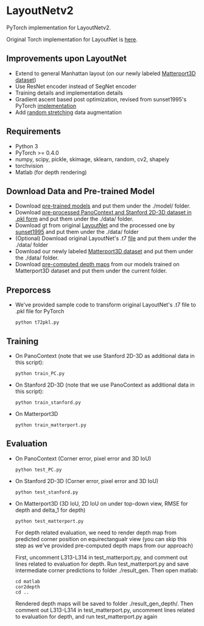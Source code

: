 # LayoutNetv2
PyTorch implementation for LayoutNetv2.

Original Torch implementation for LayoutNet is [here](https://github.com/zouchuhang/LayoutNet).

## Improvements upon LayoutNet
- Extend to general Manhattan layout (on our newly labeled [Matterport3D dataset]())
- Use ResNet encoder instead of SegNet encoder
- Training details and implementation details
- Gradient ascent based post optimization, revised from sunset1995's PyTorch [implementation](https://github.com/sunset1995/pytorch-layoutnet)
- Add [random stretching](https://github.com/sunset1995/HorizonNet) data augmentation

## Requirements
- Python 3
- PyTorch >= 0.4.0
- numpy, scipy, pickle, skimage, sklearn, random, cv2, shapely
- torchvision
- Matlab (for depth rendering)

## Download Data and Pre-trained Model
- Download [pre-trained models](https://drive.google.com/file/d/1gFQq83gL4crNRKPq_Qjx-YDYup5Wf_LE/view?usp=sharing) and put them under the ./model/ folder.
- Download [pre-processed PanoContext and Stanford 2D-3D dataset in .pkl form](https://drive.google.com/drive/folders/1s_uPGrTW_9It-grehVFi1j5DkqZag2Cv?usp=sharing) and put them under the ./data/ folder.
- Download gt from original [LayoutNet](https://github.com/zouchuhang/LayoutNet/tree/master/data) and the processed one by [sunset1995](https://drive.google.com/file/d/1e-MuWRx3T4LJ8Bu4Dc0tKcSHF9Lk_66C/view) and put them under the ./data/ folder
- (Optional) Download original LayoutNet's .t7 [file](https://drive.google.com/file/d/1400fSLme70jnTnsmkPk4YLDAtQA0mgTP/view) and put them under the ./data/ folder
- Download our newly labeled [Matterport3D dataset]() and put them under the ./data/ folder.
- Download [pre-computed depth maps](https://drive.google.com/file/d/1V85M_uQF9oULas_UU7AHXyJnJrjcXzEb/view?usp=sharing) from our models trained on Matterport3D dataset and put them under the current folder. 

## Preporcess
- We've provided sample code to transform original LayoutNet's .t7 file to .pkl file for PyTorch
    ```
    python t72pkl.py
    ``` 

## Training
- On PanoContext (note that we use Stanford 2D-3D as additional data in this script):
    ```
    python train_PC.py
    ```
- On Stanford 2D-3D (note that we use PanoContext as additional data in this script):
    ```
    python train_stanford.py
    ```
- On Matterport3D
    ```
    python train_matterport.py
    ```

## Evaluation
- On PanoContext (Corner error, pixel error and 3D IoU)
    ```
    python test_PC.py
    ```
- On Stanford 2D-3D (Corner error, pixel error and 3D IoU)
    ```
    python test_stanford.py
    ```
- On Matterport3D (3D IoU, 2D IoU on under top-down view, RMSE for depth and delta\_1 for depth)
    ```
    python test_matterport.py
    ```
  For depth related evaluation, we need to render depth map from predicted corner position on equirectangualr view (you can skip this step as we've provided pre-computed depth maps from our approach)
  
  First, uncomment L313-L314 in test\_matterport.py, and comment out lines related to evaluation for depth. Run test\_matterport.py and save intermediate corner predictions to folder ./result\_gen. Then open matlab:
    ```
    cd matlab
    cor2depth
    cd ..
    ```
    Rendered depth maps will be saved to folder ./result\_gen\_depth/.
    Then comment out L313-L314 in test\_matterport.py, uncomment lines related to evaluation for depth, and run test\_matterport.py again
